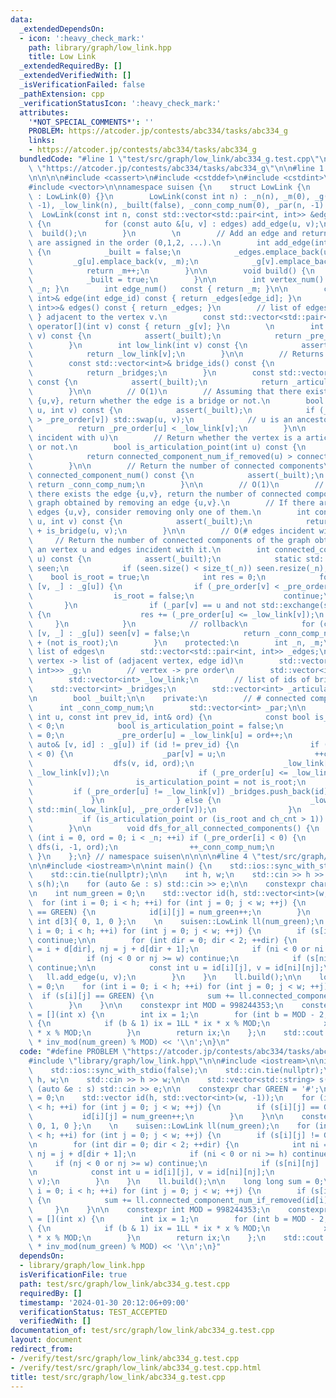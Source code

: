 ```yaml
---
data:
  _extendedDependsOn:
  - icon: ':heavy_check_mark:'
    path: library/graph/low_link.hpp
    title: Low Link
  _extendedRequiredBy: []
  _extendedVerifiedWith: []
  _isVerificationFailed: false
  _pathExtension: cpp
  _verificationStatusIcon: ':heavy_check_mark:'
  attributes:
    '*NOT_SPECIAL_COMMENTS*': ''
    PROBLEM: https://atcoder.jp/contests/abc334/tasks/abc334_g
    links:
    - https://atcoder.jp/contests/abc334/tasks/abc334_g
  bundledCode: "#line 1 \"test/src/graph/low_link/abc334_g.test.cpp\"\n#define PROBLEM\
    \ \"https://atcoder.jp/contests/abc334/tasks/abc334_g\"\n\n#line 1 \"library/graph/low_link.hpp\"\
    \n\n\n\n#include <cassert>\n#include <cstddef>\n#include <cstdint>\n#include <utility>\n\
    #include <vector>\n\nnamespace suisen {\n    struct LowLink {\n        LowLink()\
    \ : LowLink(0) {}\n        LowLink(const int n) : _n(n), _m(0), _g(n), _pre_order(n,\
    \ -1), _low_link(n), _built(false), _conn_comp_num(0), _par(n, -1) {}\n      \
    \  LowLink(const int n, const std::vector<std::pair<int, int>> &edges) : LowLink(n)\
    \ {\n            for (const auto &[u, v] : edges) add_edge(u, v);\n          \
    \  build();\n        }\n        \n        // Add an edge and return its ID. IDs\
    \ are assigned in the order (0,1,2, ...).\n        int add_edge(int u, int v)\
    \ {\n            _built = false;\n            _edges.emplace_back(u, v);\n   \
    \         _g[u].emplace_back(v, _m);\n            _g[v].emplace_back(u, _m);\n\
    \            return _m++;\n        }\n\n        void build() {\n            dfs_for_all_connected_components();\n\
    \            _built = true;\n        }\n\n        int vertex_num() const { return\
    \ _n; }\n        int edge_num()   const { return _m; }\n\n        const std::pair<int,\
    \ int>& edge(int edge_id) const { return _edges[edge_id]; }\n        const std::vector<std::pair<int,\
    \ int>>& edges() const { return _edges; }\n        // list of edges { u, edge_id\
    \ } adjacent to the vertex v.\n        const std::vector<std::pair<int, int>>&\
    \ operator[](int v) const { return _g[v]; }\n        \n        int pre_order(int\
    \ v) const {\n            assert(_built);\n            return _pre_order[v];\n\
    \        }\n        int low_link(int v) const {\n            assert(_built);\n\
    \            return _low_link[v];\n        }\n\n        // Returns IDs of bridges.\n\
    \        const std::vector<int>& bridge_ids() const {\n            assert(_built);\n\
    \            return _bridges;\n        }\n        const std::vector<int>& articulation_points()\
    \ const {\n            assert(_built);\n            return _articulation_points;\n\
    \        }\n\n        // O(1)\n        // Assuming that there exists the edge\
    \ {u,v}, return whether the edge is a bridge or not.\n        bool is_bridge(int\
    \ u, int v) const {\n            assert(_built);\n            if (_pre_order[u]\
    \ > _pre_order[v]) std::swap(u, v);\n            // u is an ancestor of v\n  \
    \          return _pre_order[u] < _low_link[v];\n        }\n\n        // O(# edges\
    \ incident with u)\n        // Return whether the vertex is a articulation point\
    \ or not.\n        bool is_articulation_point(int u) const {\n            assert(_built);\n\
    \            return connected_component_num_if_removed(u) > connected_component_num();\n\
    \        }\n\n        // Return the number of connected components\n        int\
    \ connected_component_num() const {\n            assert(_built);\n           \
    \ return _conn_comp_num;\n        }\n\n        // O(1)\n        // Assuming that\
    \ there exists the edge {u,v}, return the number of connected components of the\
    \ graph obtained by removing an edge {u,v}.\n        // If there are multiple\
    \ edges {u,v}, consider removing only one of them.\n        int connected_component_num_if_removed(int\
    \ u, int v) const {\n            assert(_built);\n            return _conn_comp_num\
    \ + is_bridge(u, v);\n        }\n\n        // O(# edges incident with u)\n   \
    \     // Return the number of connected components of the graph obtained by removing\
    \ an vertex u and edges incident with it.\n        int connected_component_num_if_removed(int\
    \ u) const {\n            assert(_built);\n            static std::vector<int8_t>\
    \ seen;\n            if (seen.size() < size_t(_n)) seen.resize(_n);\n        \
    \    bool is_root = true;\n            int res = 0;\n            for (const auto&\
    \ [v, _] : _g[u]) {\n                if (_pre_order[v] < _pre_order[u]) {\n  \
    \                  is_root = false;\n                    continue;\n         \
    \       }\n                if (_par[v] == u and not std::exchange(seen[v], true))\
    \ {\n                    res += (_pre_order[u] <= _low_link[v]);\n           \
    \     }\n            }\n            // rollback\n            for (const auto&\
    \ [v, _] : _g[u]) seen[v] = false;\n            return _conn_comp_num - 1 + res\
    \ + (not is_root);\n        }\n    protected:\n        int _n, _m;\n        //\
    \ list of edges\n        std::vector<std::pair<int, int>> _edges;\n        //\
    \ vertex -> list of (adjacent vertex, edge id)\n        std::vector<std::vector<std::pair<int,\
    \ int>>> _g;\n        // vertex -> pre order\n        std::vector<int> _pre_order;\n\
    \        std::vector<int> _low_link;\n        // list of ids of bridges\n    \
    \    std::vector<int> _bridges;\n        std::vector<int> _articulation_points;\n\
    \n        bool _built;\n\n    private:\n        // # connected components\n  \
    \      int _conn_comp_num;\n        std::vector<int> _par;\n\n        void dfs(const\
    \ int u, const int prev_id, int& ord) {\n            const bool is_root = prev_id\
    \ < 0;\n            bool is_articulation_point = false;\n            int ch_cnt\
    \ = 0;\n            _pre_order[u] = _low_link[u] = ord++;\n            for (const\
    \ auto& [v, id] : _g[u]) if (id != prev_id) {\n                if (_pre_order[v]\
    \ < 0) {\n                    _par[v] = u;\n                    ++ch_cnt;\n  \
    \                  dfs(v, id, ord);\n                    _low_link[u] = std::min(_low_link[u],\
    \ _low_link[v]);\n                    if (_pre_order[u] <= _low_link[v]) {\n \
    \                       is_articulation_point = not is_root;\n               \
    \         if (_pre_order[u] != _low_link[v]) _bridges.push_back(id);\n       \
    \             }\n                } else {\n                    _low_link[u] =\
    \ std::min(_low_link[u], _pre_order[v]);\n                }\n            }\n \
    \           if (is_articulation_point or (is_root and ch_cnt > 1)) _articulation_points.push_back(u);\n\
    \        }\n\n        void dfs_for_all_connected_components() {\n            for\
    \ (int i = 0, ord = 0; i < _n; ++i) if (_pre_order[i] < 0) {\n               \
    \ dfs(i, -1, ord);\n                ++_conn_comp_num;\n            }\n       \
    \ }\n    };\n} // namespace suisen\n\n\n\n#line 4 \"test/src/graph/low_link/abc334_g.test.cpp\"\
    \n\n#include <iostream>\n\nint main() {\n    std::ios::sync_with_stdio(false);\n\
    \    std::cin.tie(nullptr);\n\n    int h, w;\n    std::cin >> h >> w;\n\n    std::vector<std::string>\
    \ s(h);\n    for (auto &e : s) std::cin >> e;\n\n    constexpr char GREEN = '#';\n\
    \n    int num_green = 0;\n    std::vector id(h, std::vector<int>(w, -1));\n  \
    \  for (int i = 0; i < h; ++i) for (int j = 0; j < w; ++j) {\n        if (s[i][j]\
    \ == GREEN) {\n            id[i][j] = num_green++;\n        }\n    }\n\n    constexpr\
    \ int d[3]{ 0, 1, 0 };\n    \n    suisen::LowLink ll(num_green);\n    for (int\
    \ i = 0; i < h; ++i) for (int j = 0; j < w; ++j) {\n        if (s[i][j] != GREEN)\
    \ continue;\n\n        for (int dir = 0; dir < 2; ++dir) {\n            int ni\
    \ = i + d[dir], nj = j + d[dir + 1];\n            if (ni < 0 or ni >= h) continue;\n\
    \            if (nj < 0 or nj >= w) continue;\n            if (s[ni][nj] != GREEN)\
    \ continue;\n\n            const int u = id[i][j], v = id[ni][nj];\n         \
    \   ll.add_edge(u, v);\n        }\n    }\n    ll.build();\n\n    long long sum\
    \ = 0;\n    for (int i = 0; i < h; ++i) for (int j = 0; j < w; ++j) {\n      \
    \  if (s[i][j] == GREEN) {\n            sum += ll.connected_component_num_if_removed(id[i][j]);\n\
    \        }\n    }\n\n    constexpr int MOD = 998244353;\n    constexpr auto inv_mod\
    \ = [](int x) {\n        int ix = 1;\n        for (int b = MOD - 2; b; b >>= 1)\
    \ {\n            if (b & 1) ix = 1LL * ix * x % MOD;\n            x = 1LL * x\
    \ * x % MOD;\n        }\n        return ix;\n    };\n    std::cout << (sum % MOD\
    \ * inv_mod(num_green) % MOD) << '\\n';\n}\n"
  code: "#define PROBLEM \"https://atcoder.jp/contests/abc334/tasks/abc334_g\"\n\n\
    #include \"library/graph/low_link.hpp\"\n\n#include <iostream>\n\nint main() {\n\
    \    std::ios::sync_with_stdio(false);\n    std::cin.tie(nullptr);\n\n    int\
    \ h, w;\n    std::cin >> h >> w;\n\n    std::vector<std::string> s(h);\n    for\
    \ (auto &e : s) std::cin >> e;\n\n    constexpr char GREEN = '#';\n\n    int num_green\
    \ = 0;\n    std::vector id(h, std::vector<int>(w, -1));\n    for (int i = 0; i\
    \ < h; ++i) for (int j = 0; j < w; ++j) {\n        if (s[i][j] == GREEN) {\n \
    \           id[i][j] = num_green++;\n        }\n    }\n\n    constexpr int d[3]{\
    \ 0, 1, 0 };\n    \n    suisen::LowLink ll(num_green);\n    for (int i = 0; i\
    \ < h; ++i) for (int j = 0; j < w; ++j) {\n        if (s[i][j] != GREEN) continue;\n\
    \n        for (int dir = 0; dir < 2; ++dir) {\n            int ni = i + d[dir],\
    \ nj = j + d[dir + 1];\n            if (ni < 0 or ni >= h) continue;\n       \
    \     if (nj < 0 or nj >= w) continue;\n            if (s[ni][nj] != GREEN) continue;\n\
    \n            const int u = id[i][j], v = id[ni][nj];\n            ll.add_edge(u,\
    \ v);\n        }\n    }\n    ll.build();\n\n    long long sum = 0;\n    for (int\
    \ i = 0; i < h; ++i) for (int j = 0; j < w; ++j) {\n        if (s[i][j] == GREEN)\
    \ {\n            sum += ll.connected_component_num_if_removed(id[i][j]);\n   \
    \     }\n    }\n\n    constexpr int MOD = 998244353;\n    constexpr auto inv_mod\
    \ = [](int x) {\n        int ix = 1;\n        for (int b = MOD - 2; b; b >>= 1)\
    \ {\n            if (b & 1) ix = 1LL * ix * x % MOD;\n            x = 1LL * x\
    \ * x % MOD;\n        }\n        return ix;\n    };\n    std::cout << (sum % MOD\
    \ * inv_mod(num_green) % MOD) << '\\n';\n}"
  dependsOn:
  - library/graph/low_link.hpp
  isVerificationFile: true
  path: test/src/graph/low_link/abc334_g.test.cpp
  requiredBy: []
  timestamp: '2024-01-30 20:12:06+09:00'
  verificationStatus: TEST_ACCEPTED
  verifiedWith: []
documentation_of: test/src/graph/low_link/abc334_g.test.cpp
layout: document
redirect_from:
- /verify/test/src/graph/low_link/abc334_g.test.cpp
- /verify/test/src/graph/low_link/abc334_g.test.cpp.html
title: test/src/graph/low_link/abc334_g.test.cpp
---
```

